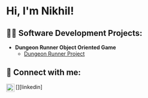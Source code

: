 <h1>Hi, I'm Nikhil! </h1>

<h2>👨‍💻 Software Development Projects:</h2>

- <b>Dungeon Runner Object Oriented Game</b>
  - [Dungeon Runner Project]()




<h2> 🤳 Connect with me:</h2>
[<img align="left" alt="JoshMadakor | LinkedIn" width="22px" src="https://cdn.jsdelivr.net/npm/simple-icons@v3/icons/linkedin.svg" />][linkedin]

[linkedin]: https://linkedin.com/in/joshmadakor


